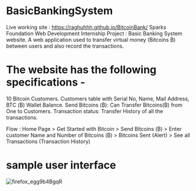 # BasicBankingSystem
Live working site : https://raghuhhh.github.io/BitcoinBank/
Sparks Foundation Web Development Internship Project : Basic Banking System website. 
A web application used to transfer virtual money (Bitcoins ₿) between users and also record the transactions.

# The website has the following specifications -
  10 Bitcoin Customers.
  Customers table with Serial No, Name, Mail Address, BTC (₿)  Wallet Balance.
 Send Bitcoins (₿):
 Can Transfer Bitcoins(₿) from One to Customers.
 Transaction status:
 Transfer History of all the transactions.

Flow : Home Page > Get Started with Bitcoin > Send Bitcoins (₿) > Enter customer Name and Number of Bitcoins (₿) > Bitcoins Sent (Alert) > See all Transactions (Transaction History)

# sample user interface

![firefox_egg9b4BgqR](https://user-images.githubusercontent.com/61376605/132936667-d6690f0d-19b5-47a3-b810-438d7801b42c.png)











